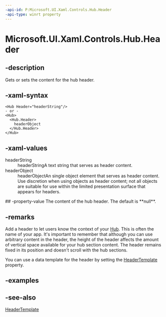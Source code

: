 ```yaml
---
-api-id: P:Microsoft.UI.Xaml.Controls.Hub.Header
-api-type: winrt property
---
```


<!-- Property syntax
public object Header { get;  set; }
-->

# Microsoft.UI.Xaml.Controls.Hub.Header

## -description
Gets or sets the content for the hub header.

## -xaml-syntax
```xaml
<Hub Header="headerString"/>
- or -
<Hub>
  <Hub.Header>
    headerObject
  </Hub.Header>
</Hub>

```


## -xaml-values
<dl><dt>headerString</dt><dd>headerStringA text string that serves as header content.</dd>
<dt>headerObject</dt><dd>headerObjectAn single object element that serves as header content. Use discretion when using objects as header content; not all objects are suitable for use within the limited presentation surface that appears for headers.</dd>
</dl>
## -property-value
The content of the hub header. The default is **null**.

## -remarks
Add a header to let users know the context of your [Hub](hub.md). This is often the name of your app. It's important to remember that although you can use arbitrary content in the header, the height of the header affects the amount of vertical space available for your hub section content. The header remains fixed in its position and doesn't scroll with the hub sections.

You can use a data template for the header by setting the [HeaderTemplate](hub_headertemplate.md) property.

## -examples

## -see-also
[HeaderTemplate](hub_headertemplate.md)
